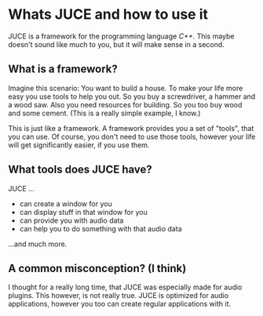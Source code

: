 # Whats JUCE and how to use it
JUCE is a framework for the programming language *C++*. This maybe doesn't sound like much to you, but it will make sense in a second.


## What is a framework?
Imagine this scenario:
You want to build a house. To make your life more easy you use tools to help you out. So you buy a screwdriver, a hammer and a wood saw. Also you need resources for building. So you too buy wood and some cement. (This is a really simple example, I know.)

This is just like a framework. A framework provides you a set of "tools", that you can use. Of course, you don't need to use those tools, however your life will get significantly easier, if you use them.


## What tools does JUCE have?
JUCE ...

- can create a window for you
- can display stuff in that window for you
- can provide you with audio data
- can help you to do something with that audio data

...and much more.


## A common misconception? (I think)
I thought for a really long time, that JUCE was especially made for audio plugins. This however, is not really true. JUCE is optimized for audio applications, however you too can create regular applications with it.